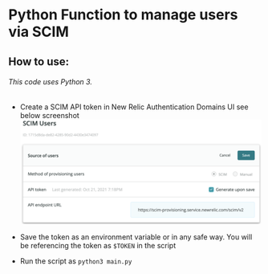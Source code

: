 # Python Function to manage users via SCIM

## How to use:
###### This code uses Python 3.

- Create a SCIM API token in New Relic Authentication Domains UI see below screenshot
![alt text](screenshots/screenshot1.png)

- Save the token as an environment variable or in any safe way. You will be referencing the token as `$TOKEN` in the script

- Run the script as `python3 main.py`

